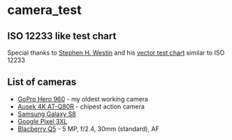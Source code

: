 # camera_test

## ISO 12233 like test chart

Special thanks to [Stephen H. Westin](http://www.graphics.cornell.edu/~westin/) and his [vector test chart](https://www.graphics.cornell.edu/~westin/misc/res-chart.html) similar to ISO 12233


## List of cameras

- [GoPro Hero 960](https://en.wikipedia.org/wiki/GoPro#HD_HERO_960)  - my oldest working camera 
- [Ausek 4K AT-Q80R](https://www.ausekcamera.com/products/action-camera/at-q63cr.html) - chipest action camera
- [Samsung Galaxy S8](https://www.gsmarena.com/samsung_galaxy_s8-8161.php)
- [Google Pixel 3XL](https://www.gsmarena.com/google_pixel_3_xl-9257.php)
- [Blacberry Q5](https://www.gsmarena.com/blackberry_q5-5452.php) - 5 MP, f/2.4, 30mm (standard), AF

